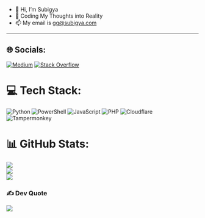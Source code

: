 - 👋 Hi, I’m Subigya
- 🌱 Coding My Thoughts into Reality
- 📫 My email is <a herf="mailto:gg@subigya.com">gg@subigya.com</a>
<hr>

## 🌐 Socials:
[![Medium](https://img.shields.io/badge/Medium-12100E?logo=medium&logoColor=white)](https://medium.com/@subigya.com) [![Stack Overflow](https://img.shields.io/badge/-Stackoverflow-FE7A16?logo=stack-overflow&logoColor=white)](https://stackoverflow.com/users/subgqg)
# 💻 Tech Stack:
![Python](https://img.shields.io/badge/python-3670A0?style=for-the-badge&logo=python&logoColor=ffdd54) ![PowerShell](https://img.shields.io/badge/PowerShell-%235391FE.svg?style=for-the-badge&logo=powershell&logoColor=white) ![JavaScript](https://img.shields.io/badge/javascript-%23323330.svg?style=for-the-badge&logo=javascript&logoColor=%23F7DF1E) ![PHP](https://img.shields.io/badge/php-%23777BB4.svg?style=for-the-badge&logo=php&logoColor=white) ![Cloudflare](https://img.shields.io/badge/Cloudflare-F38020?style=for-the-badge&logo=Cloudflare&logoColor=white) ![Tampermonkey](https://img.shields.io/badge/tampermonkey-%2300485B.svg?style=for-the-badge&logo=tampermonkey&logoColor=white)
# 📊 GitHub Stats:
![](https://github-readme-stats.vercel.app/api?username=gsubigya&theme=dark&hide_border=false&include_all_commits=true&count_private=true)<br/>
![](https://nirzak-streak-stats.vercel.app/?user=gsubigya&theme=dark&hide_border=false)<br/>
![](https://github-readme-stats.vercel.app/api/top-langs/?username=gsubigya&theme=dark&hide_border=false&include_all_commits=true&count_private=true&layout=compact)

### ✍️ Dev Quote
![](https://quotes-github-readme.vercel.app/api?type=horizontal&theme=tokyonight)
